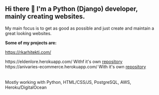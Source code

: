 <h2>Hi there 👋
I'm a Python (Django) developer, mainly creating websites.</h2>

My main focus is to get as good as possible and just create and maintain a great looking websites.

<b>Some of my projects are:</b> 

https://rkarhitekti.com/ 
<div>https://eldenlore.herokuapp.com/ Withf it's own <a href="https://github.com/Anivaries/erlore">repository</a></div>
<div>https://anivaries-ecommerce.herokuapp.com/ With it's own <a href="https://github.com/Anivaries/ecommerce">repository</a></div>
<br>
<br>
<p1></p1>Mostly working with Python, HTML/CSS/JS, PostgreSQL, AWS, Heroku/DigitalOcean</p1>
<!--
**Anivaries/Anivaries** is a ✨ _special_ ✨ repository because its `README.md` (this file) appears on your GitHub profile.

Here are some ideas to get you started:

- 🔭 I’m currently working on ...
- 🌱 I’m currently learning ...
- 👯 I’m looking to collaborate on ...
- 🤔 I’m looking for help with ...
- 💬 Ask me about ...
- 📫 How to reach me: ...
- 😄 Pronouns: ...
- ⚡ Fun fact: ...
-->
